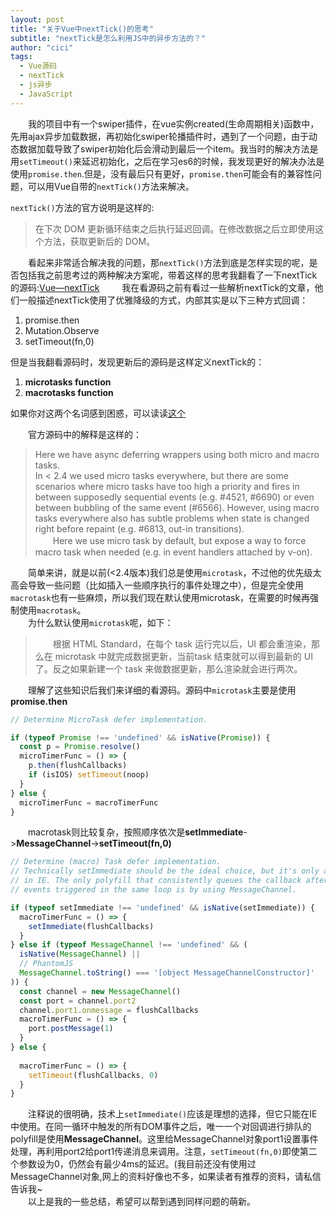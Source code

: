 ```yaml
---
layout: post
title: "关于Vue中nextTick()的思考"
subtitle: "nextTick是怎么利用JS中的异步方法的？"
author: "cici"
tags:
  - Vue源码
  - nextTick
  - js异步
  - JavaScript
---
```


　　我的项目中有一个swiper插件，在vue实例created(生命周期相关)函数中，先用ajax异步加载数据，再初始化swiper轮播插件时，遇到了一个问题，由于动态数据加载导致了swiper初始化后会滑动到最后一个item。我当时的解决方法是用`setTimeout()`来延迟初始化，之后在学习es6的时候，我发现更好的解决办法是使用`promise.then`.但是，没有最后只有更好，`promise.then`可能会有的兼容性问题，可以用Vue自带的`nextTick()`方法来解决。

`nextTick()`方法的官方说明是这样的:

> 在下次 DOM 更新循环结束之后执行延迟回调。在修改数据之后立即使用这个方法，获取更新后的 DOM。

　　看起来非常适合解决我的问题，那`nextTick()`方法到底是怎样实现的呢，是否包括我之前思考过的两种解决方案呢，带着这样的思考我翻看了一下nextTick的源码:[Vue—nextTick](https://github.com/vuejs/vue/blob/471de4a31d229e681cc9dce18632b5bcab944c77/src/core/util/next-tick.js)
　　
我在看源码之前有看过一些解析nextTick的文章，他们一般描述nextTick使用了优雅降级的方式，内部其实是以下三种方式回调：

1. promise.then
2. Mutation.Observe
3. setTimeout(fn,0)

但是当我翻看源码时，发现更新后的源码是这样定义nextTick的：

1. **microtasks function**
2. **macrotasks function**

如果你对这两个名词感到困惑，可以读读[这个](https://jakearchibald.com/2015/tasks-microtasks-queues-and-schedules/)

　　官方源码中的解释是这样的：
　　
> Here we have async deferring wrappers using both micro and macro tasks.<br>
In < 2.4 we used micro tasks everywhere, but there are some scenarios where micro tasks have too high a priority and fires in between supposedly sequential events (e.g. #4521, #6690) or even between bubbling of the same event (#6566). However, using macro tasks everywhere also has subtle problems when state is changed right before repaint (e.g. #6813, out-in transitions).<br>
> 　　Here we use micro task by default, but expose a way to force macro task when needed (e.g. in event handlers attached by v-on).

　　简单来讲，就是以前(<2.4版本)我们总是使用`microtask`，不过他的优先级太高会导致一些问题（比如插入一些顺序执行的事件处理之中），但是完全使用`macrotask`也有一些麻烦，所以我们现在默认使用microtask，在需要的时候再强制使用`macrotask`。
　　<br>
　　为什么默认使用`microtask`呢，如下：

> 　　根据 HTML Standard，在每个 task 运行完以后，UI 都会重渲染，那么在 microtask 中就完成数据更新，当前task 结束就可以得到最新的 UI 了。反之如果新建一个 task 来做数据更新，那么渲染就会进行两次。

　　理解了这些知识后我们来详细的看源码。源码中`microtask`主要是使用**promise.then**
```javascript
// Determine MicroTask defer implementation.

if (typeof Promise !== 'undefined' && isNative(Promise)) {
  const p = Promise.resolve()
  microTimerFunc = () => {
    p.then(flushCallbacks)
    if (isIOS) setTimeout(noop)
  }
} else {
  microTimerFunc = macroTimerFunc
}
```
　　macrotask则比较复杂，按照顺序依次是**setImmediate**->**MessageChannel**->**setTimeout(fn,0)**
```javascript
// Determine (macro) Task defer implementation.
// Technically setImmediate should be the ideal choice, but it's only available
// in IE. The only polyfill that consistently queues the callback after all DOM
// events triggered in the same loop is by using MessageChannel.

if (typeof setImmediate !== 'undefined' && isNative(setImmediate)) {
  macroTimerFunc = () => {
    setImmediate(flushCallbacks)
  }
} else if (typeof MessageChannel !== 'undefined' && (
  isNative(MessageChannel) ||
  // PhantomJS
  MessageChannel.toString() === '[object MessageChannelConstructor]'
)) {
  const channel = new MessageChannel()
  const port = channel.port2
  channel.port1.onmessage = flushCallbacks
  macroTimerFunc = () => {
    port.postMessage(1)
  }
} else {
  
  macroTimerFunc = () => {
    setTimeout(flushCallbacks, 0)
  }
}
```
　　注释说的很明确，技术上`setImmediate()`应该是理想的选择，但它只能在IE中使用。在同一循环中触发的所有DOM事件之后，唯一一个对回调进行排队的polyfill是使用**MessageChannel**。这里给MessageChannel对象port1设置事件处理，再利用port2给port1传递消息来调用。注意，`setTimeout(fn,0)`即使第二个参数设为0，仍然会有最少4ms的延迟。(我目前还没有使用过MessageChannel对象,网上的资料好像也不多，如果读者有推荐的资料，请私信告诉我~
　　<br>
　　以上是我的一些总结，希望可以帮到遇到同样问题的萌新。